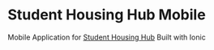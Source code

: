 # Student Housing Hub Mobile

Mobile Application for [Student Housing Hub](https://studenthousinghub.ca)
Built with Ionic